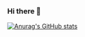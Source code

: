 ### Hi there 👋



[![Anurag's GitHub stats](https://github-readme-stats.vercel.app/api?username=judahben149)](https://github.com/anuraghazra/github-readme-stats)
